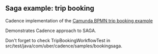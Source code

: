 ## Saga example: trip booking

Cadence implementation of the [Camunda BPMN trip booking example](https://github.com/berndruecker/trip-booking-saga-java)

Demonstrates Cadence approach to SAGA.

Don't forget to check TripBookingWorkflowTest in src/test/java/com/uber/cadence/samples/bookingsaga.